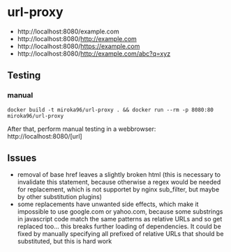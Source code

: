 # url-proxy

* http://localhost:8080/example.com
* http://localhost:8080/http://example.com
* http://localhost:8080/https://example.com
* http://localhost:8080/http://example.com/abc?q=xyz

## Testing
### manual
```
docker build -t miroka96/url-proxy . && docker run --rm -p 8080:80 miroka96/url-proxy
```
After that, perform manual testing in a webbrowser: http://localhost:8080/[url]

## Issues

* removal of base href leaves a slightly broken html (this is necessary to invalidate this statement, because otherwise a regex would be needed for replacement, which is not supportet by nginx sub_filter, but maybe by other substitution plugins)
* some replacements have unwanted side effects, which make it impossible to use google.com or yahoo.com, because some substrings in javascript code match the same patterns as relative URLs and so get replaced too... this breaks further loading of dependencies. It could be fixed by manually specifying all prefixed of relative URLs that should be substituted, but this is hard work

